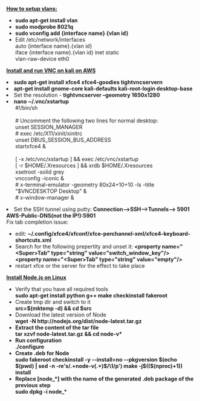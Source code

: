 <b><u>How to setup vlans:</u></b><br>
<ul>
<li><b>sudo apt-get install vlan</b></li>
<li><b>sudo modprobe 8021q</b></li>
<li><b>sudo vconfig add {interface name} {vlan id}</b></li>
<li>Edit /etc/network/interfaces <br>
auto {interface name}.{vlan id}<br>
iface {interface name}.{vlan id} inet static<br>
vlan-raw-device eth0</li>
</ul>

<b><u>Install and run VNC on kali on AWS</u></b><br>
<li><b>sudo apt-get install xfce4 xfce4-goodies tightvncservern</b></li>
<li><b>apt-get install gnome-core kali-defaults kali-root-login desktop-base</b></li>
<li>Set the resolution - <b>tightvncserver –geometry 1650x1280</b></li>
<li><b>nano ~/.vnc/xstartup</b>
<ul>
#!/bin/sh</br>
</br>
# Uncomment the following two lines for normal desktop:</br>
unset SESSION_MANAGER</br>
# exec /etc/X11/xinit/xinitrc</br>
unset DBUS_SESSION_BUS_ADDRESS</br>
startxfce4 &</br>
</br>
[ -x /etc/vnc/xstartup ] && exec /etc/vnc/xstartup</br>
[ -r $HOME/.Xresources ] && xrdb $HOME/.Xresources</br>
xsetroot -solid grey</br>
vncconfig -iconic &</br>
# x-terminal-emulator -geometry 80x24+10+10 -ls -title "$VNCDESKTOP Desktop" &</br>
# x-window-manager &</br>
</ul>
<li>Set the SSH tunnel using putty: <b>Connection-->SSH-->Tunnels--> 5901 AWS-Public-DNS(not the IP!):5901</b></li>
Fix tab completion issue:
<ul>
<li>edit: <b>~/.config/xfce4/xfconf/xfce-perchannel-xml/xfce4-keyboard-shortcuts.xml</b></li>
<li>Search for the following prepertity and unset it: <b>&lt;property name="&lt;Super&gt;Tab" type="string" value="switch_window_key"/></b></br>
<b>&lt;property name="&lt;Super&gt;Tab" type="string" value="empty"/></b></li>
<li>restart xfce or the server for the effect to take place</li>
</ul>

<b><u>Install Node.js on Linux</b></u>
<ul>
<li> Verify that you have all required tools</br>
<b>sudo apt-get install python g++ make checkinstall fakeroot</b></li>
<li>Create tmp dir and switch to it</br>
<b>src=$(mktemp -d) && cd $src</b></li>
<li> Download the latest version of Node</br>
<b>wget -N http://nodejs.org/dist/node-latest.tar.gz<b></li>
<li>Extract the content of the tar file</br>
<b>tar xzvf node-latest.tar.gz && cd node-v*</b></li>
<li> Run configuration</br>
<b>./configure</b></li>
<li>Create .deb for Node</br>
<b>sudo fakeroot checkinstall -y --install=no --pkgversion $(echo $(pwd) | sed -n -re's/.+node-v(.+)$/\1/p') make -j$(($(nproc)+1)) install</b></li>
<li> Replace [node_*] with the name of the generated .deb package of the previous step</br>
<b>sudo dpkg -i node_*</b></li>
</ul>

